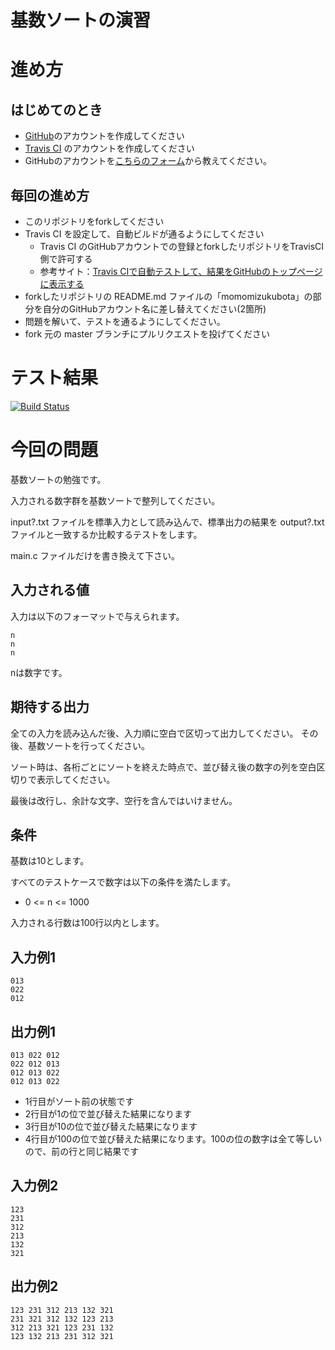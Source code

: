 # 基数ソートの演習

# 進め方
## はじめてのとき
* [GitHub](https://github.com/)のアカウントを作成してください
* [Travis CI](https://travis-ci.org/) のアカウントを作成してください
* GitHubのアカウントを[こちらのフォーム](https://goo.gl/forms/anAdoxqPKVt8sJGZ2)から教えてください。
## 毎回の進め方
* このリポジトリをforkしてください
* Travis CI を設定して、自動ビルドが通るようにしてください
   * Travis CI のGitHubアカウントでの登録とforkしたリポジトリをTravisCI側で許可する
   * 参考サイト：[Travis CIで自動テストして、結果をGitHubのトップページに表示する](https://qiita.com/hoshimado/items/4090d8e64beb8a7f95e1)
* forkしたリポジトリの README.md ファイルの「momomizukubota」の部分を自分のGitHubアカウント名に差し替えてください(2箇所)
* 問題を解いて、テストを通るようにしてください。
* fork 元の master ブランチにプルリクエストを投げてください

# テスト結果

[![Build Status](https://travis-ci.org/momomizukubota/12_radix_sort.svg?branch=master)](https://travis-ci.org/momomizukubota/12_radix_sort)

# 今回の問題

基数ソートの勉強です。

入力される数字群を基数ソートで整列してください。

input?.txt ファイルを標準入力として読み込んで、標準出力の結果を output?.txt ファイルと一致するか比較するテストをします。

main.c ファイルだけを書き換えて下さい。

## 入力される値
入力は以下のフォーマットで与えられます。
~~~
n
n
n
~~~

nは数字です。

## 期待する出力

全ての入力を読み込んだ後、入力順に空白で区切って出力してください。
その後、基数ソートを行ってください。

ソート時は、各桁ごとにソートを終えた時点で、並び替え後の数字の列を空白区切りで表示してください。

最後は改行し、余計な文字、空行を含んではいけません。

## 条件
基数は10とします。

すべてのテストケースで数字は以下の条件を満たします。
* 0 <= n <= 1000

入力される行数は100行以内とします。

## 入力例1
~~~
013
022
012
~~~

## 出力例1
~~~
013 022 012
022 012 013
012 013 022
012 013 022
~~~
* 1行目がソート前の状態です
* 2行目が1の位で並び替えた結果になります
* 3行目が10の位で並び替えた結果になります
* 4行目が100の位で並び替えた結果になります。100の位の数字は全て等しいので、前の行と同じ結果です

## 入力例2
~~~
123
231
312
213
132
321
~~~

## 出力例2
~~~
123 231 312 213 132 321
231 321 312 132 123 213
312 213 321 123 231 132
123 132 213 231 312 321
~~~
